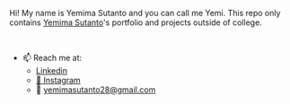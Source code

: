 <div align="center">
<!-- <img src="https://i.ibb.co/yPQYwCt/vektor-icon.png" width="90px" height="90px"> -->
</div>

  Hi! My name is Yemima Sutanto and you can call me Yemi. This repo only contains [Yemima Sutanto](https://www.github.com/yemimasutanto)'s portfolio and projects outside of college.


<br>

- 📫 Reach me at:
  - [Linkedin](https://linkedin.com/in/yemimasutanto)
  - [📸 Instagram](https://instagram.com/yemimasutanto)
  - 📧 yemimasutanto28@gmail.com
